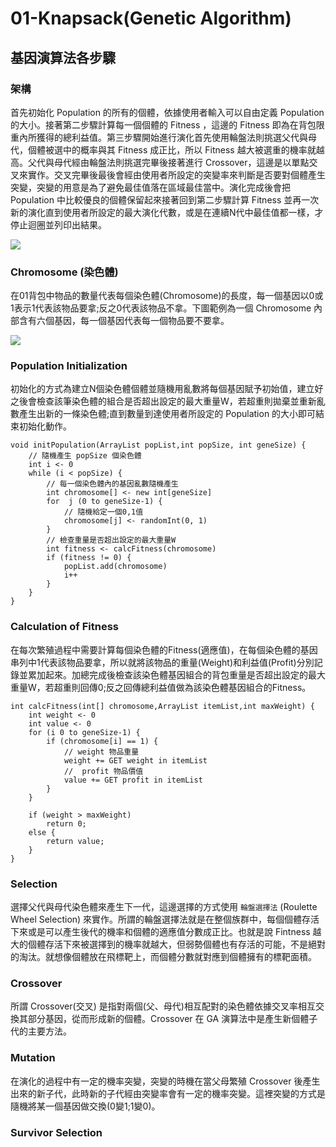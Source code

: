 # 01-Knapsack(Genetic Algorithm)

## 基因演算法各步驟

### 架構
首先初始化 Population 的所有的個體，依據使用者輸入可以自由定義 Population 的大小。接著第二步驟計算每一個個體的 Fitness ，這邊的 Fitness 即為在背包限重內所獲得的總利益值。第三步驟開始進行演化首先使用輪盤法則挑選父代與母代，個體被選中的概率與其 Fitness 成正比，所以 Fitness 越大被選重的機率就越高。父代與母代經由輪盤法則挑選完畢後接著進行 Crossover，這邊是以單點交叉來實作。交叉完畢後最後會經由使用者所設定的突變率來判斷是否要對個體產生突變，突變的用意是為了避免最佳值落在區域最佳當中。演化完成後會把 Population 中比較優良的個體保留起來接著回到第二步驟計算 Fitness 並再一次新的演化直到使用者所設定的最大演化代數，或是在連續N代中最佳值都一樣，才停止迴圈並列印出結果。

![](https://i.imgur.com/MYycv1B.png)


### Chromosome (染色體)
在01背包中物品的數量代表每個染色體(Chromosome)的長度，每一個基因以0或1表示1代表該物品要拿;反之0代表該物品不拿。下圖範例為一個 Chromosome 內部含有六個基因，每一個基因代表每一個物品要不要拿。

![](https://i.imgur.com/ND2NZfd.png)



### Population Initialization
初始化的方式為建立N個染色體個體並隨機用亂數將每個基因賦予初始值，建立好之後會檢查該筆染色體的組合是否超出設定的最大重量W，若超重則拋棄並重新亂數產生出新的一條染色體;直到數量到達使用者所設定的 Population 的大小即可結束初始化動作。


```java=
void initPopulation(ArrayList popList,int popSize, int geneSize) {
    // 隨機產生 popSize 個染色體
    int i <- 0
    while (i < popSize) {
        // 每一個染色體內的基因亂數隨機產生
        int chromosome[] <- new int[geneSize]
        for  j (0 to geneSize-1) {
            // 隨機給定一個0,1值
            chromosome[j] <- randomInt(0, 1)
        }
        // 檢查重量是否超出設定的最大重量W
        int fitness <- calcFitness(chromosome)
        if (fitness != 0) {
            popList.add(chromosome)
            i++
        }
    }
}
```



### Calculation of Fitness
在每次繁殖過程中需要計算每個染色體的Fitness(適應值)，在每個染色體的基因串列中1代表該物品要拿，所以就將該物品的重量(Weight)和利益值(Profit)分別記錄並累加起來。加總完成後檢查該染色體基因組合的背包重量是否超出設定的最大重量W，若超重則回傳0;反之回傳總利益值做為該染色體基因組合的Fitness。

```java=
int calcFitness(int[] chromosome,ArrayList itemList,int maxWeight) {
    int weight <- 0
    int value <- 0
    for (i 0 to geneSize-1) {
        if (chromosome[i] == 1) {
            // weight 物品重量
            weight += GET weight in itemList
            //  profit 物品價值
            value += GET profit in itemList 
        }
    }

    if (weight > maxWeight)
        return 0;
    else {
        return value;
    }
}
```


### Selection
選擇父代與母代染色體來產生下一代，這邊選擇的方式使用 `輪盤選擇法` (Roulette Wheel Selection) 來實作。所謂的輪盤選擇法就是在整個族群中，每個個體存活下來或是可以產生後代的機率和個體的適應值分數成正比。也就是說 Fintness 越大的個體存活下來被選擇到的機率就越大，但弱勢個體也有存活的可能，不是絕對的淘汰。就想像個體放在飛標靶上，而個體分數就對應到個體擁有的標靶面積。



### Crossover
所謂 Crossover(交叉) 是指對兩個(父、母代)相互配對的染色體依據交叉率相互交換其部分基因，從而形成新的個體。Crossover 在 GA 演算法中是產生新個體子代的主要方法。



### Mutation
在演化的過程中有一定的機率突變，突變的時機在當父母繁殖 Crossover 後產生出來的新子代，此時新的子代經由突變率會有一定的機率突變。這裡突變的方式是隨機將某一個基因做交換(0變1;1變0)。


### Survivor Selection
